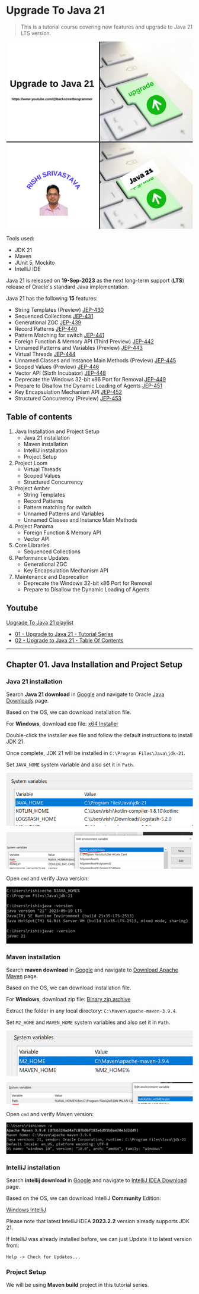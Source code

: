 # Upgrade To Java 21

> This is a tutorial course covering new features and upgrade to Java 21 LTS version.

![Java21Thumbnail](Java21Thumbnail.png)

Tools used:

- JDK 21
- Maven
- JUnit 5, Mockito
- IntelliJ IDE

Java 21 is released on **19-Sep-2023** as the next long-term support (**LTS**) release of Oracle's standard Java
implementation.

Java 21 has the following **15** features:

- String Templates (Preview) [JEP-430](https://openjdk.org/jeps/430)
- Sequenced Collections [JEP-431](https://openjdk.org/jeps/431)
- Generational ZGC [JEP-439](https://openjdk.org/jeps/439)
- Record Patterns [JEP-440](https://openjdk.org/jeps/440)
- Pattern Matching for switch [JEP-441](https://openjdk.org/jeps/441)
- Foreign Function & Memory API (Third Preview) [JEP-442](https://openjdk.org/jeps/442)
- Unnamed Patterns and Variables (Preview) [JEP-443](https://openjdk.org/jeps/443)
- Virtual Threads [JEP-444](https://openjdk.org/jeps/444)
- Unnamed Classes and Instance Main Methods (Preview) [JEP-445](https://openjdk.org/jeps/445)
- Scoped Values (Preview) [JEP-446](https://openjdk.org/jeps/446)
- Vector API (Sixth Incubator) [JEP-448](https://openjdk.org/jeps/448)
- Deprecate the Windows 32-bit x86 Port for Removal [JEP-449](https://openjdk.org/jeps/449)
- Prepare to Disallow the Dynamic Loading of Agents [JEP-451](https://openjdk.org/jeps/451)
- Key Encapsulation Mechanism API [JEP-452](https://openjdk.org/jeps/452)
- Structured Concurrency (Preview) [JEP-453](https://openjdk.org/jeps/453)

## Table of contents

1. Java Installation and Project Setup
    - Java 21 installation
    - Maven installation
    - IntelliJ installation
    - Project Setup
2. Project Loom
    - Virtual Threads
    - Scoped Values
    - Structured Concurrency
3. Project Amber
    - String Templates
    - Record Patterns
    - Pattern matching for switch
    - Unnamed Patterns and Variables
    - Unnamed Classes and Instance Main Methods
4. Project Panama
    - Foreign Function & Memory API
    - Vector API
5. Core Libraries
    - Sequenced Collections
6. Performance Updates
    - Generational ZGC
    - Key Encapsulation Mechanism API
7. Maintenance and Deprecation
    - Deprecate the Windows 32-bit x86 Port for Removal
    - Prepare to Disallow the Dynamic Loading of Agents

## Youtube

[Upgrade To Java 21 playlist](https://www.youtube.com/playlist?list=PLQDzPczdXrTjGmXvnHtnQ6S1i5pO0-NvK)

- [01 - Upgrade to Java 21 - Tutorial Series](https://youtu.be/5IPiXr95nrA)
- [02 - Upgrade to Java 21 - Table Of Contents](https://youtu.be/QmZ8Uy0uy7w)

---

## Chapter 01. Java Installation and Project Setup

### Java 21 installation

Search **Java 21 download** in [Google](https://www.google.com/) and navigate to Oracle
[Java Downloads](https://www.oracle.com/hk/java/technologies/downloads/) page.

Based on the OS, we can download installation file.

For **Windows**, download exe file:
[x64 Installer](https://download.oracle.com/java/21/latest/jdk-21_windows-x64_bin.exe)

Double-click the installer exe file and follow the default instructions to install JDK 21.

Once complete, JDK 21 will be installed in `C:\Program Files\Java\jdk-21`.

Set `JAVA_HOME` system variable and also set it in `Path`.

![JAVA_HOME](JAVA_HOME.PNG)

![Path](Path.PNG)

Open `cmd` and verify Java version:

![JavaVersionCmd](JavaVersionCmd.PNG)

### Maven installation

Search **maven download** in [Google](https://www.google.com/) and navigate to
[Download Apache Maven](https://maven.apache.org/download.cgi) page.

Based on the OS, we can download installation file.

For **Windows**, download zip file:
[Binary zip archive](https://dlcdn.apache.org/maven/maven-3/3.9.4/binaries/apache-maven-3.9.4-bin.zip)

Extract the folder in any local directory: `C:\Maven\apache-maven-3.9.4`.

Set `M2_HOME` and `MAVEN_HOME` system variables and also set it in `Path`.

![MAVEN_HOME](MAVEN_HOME.PNG)

![Path_Maven](Path_Maven.PNG)

Open `cmd` and verify Maven version:

![MavenVersionCmd](MavenVersionCmd.PNG)

### IntelliJ installation

Search **intellij download** in [Google](https://www.google.com/) and navigate to
[IntelliJ IDEA Download](https://www.jetbrains.com/idea/download/#section=windows) page.

Based on the OS, we can download IntelliJ **Community** Edition:

[Windows IntelliJ](https://www.jetbrains.com/idea/download/download-thanks.html?platform=windows&code=IIC)

Please note that latest IntelliJ IDEA **2023.2.2** version already supports JDK 21.

If IntelliJ was already installed before, we can just Update it to latest version from:

```
Help -> Check for Updates...
```

### Project Setup

We will be using **Maven build** project in this tutorial series.

